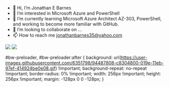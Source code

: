 - 👋 Hi, I’m Jonathan E Barnes
- 👀 I’m interested in Microsoft Azure and PowerShell
- 🌱 I’m currently learning Microsoft Azure Architect AZ-303, PowerShell, and working to become more familiar with GitHub.
- 💞️ I’m looking to collaborate on ...
- 📫 How to reach me jonathanbarnes35@yahoo.com

<!---
johnnyboy273369/johnnyboy273369 is a ✨ special ✨ repository because its `README.md` (this file) appears on your GitHub profile.
You can click the Preview link to take a look at your changes.
--->

<html>
 <head>
 </head>
 <body>
  <img src="https://www.gizmodo.com.au/content/uploads/sites/2/2015/01/27/ofugqvne1mllpp0pyqyp.gif"> 
</body>
</html>

<html>
 <head>
 </head>
 <body>
  <img src="https://user-images.githubusercontent.com/6351798/94487808-c8304800-019e-11eb-97ef-414924be0e08.gif">
</body>
</html>




#bw-preloader, #bw-preloader:after {
    background: url(https://user-images.githubusercontent.com/6351798/94487808-c8304800-019e-11eb-97ef-414924be0e08.gif) !important;
    background-repeat: no-repeat !important;
    border-radius: 0% !important;
    width: 256px !important;
    height: 256px !important;
    margin: -128px 0 0 -128px;
}


